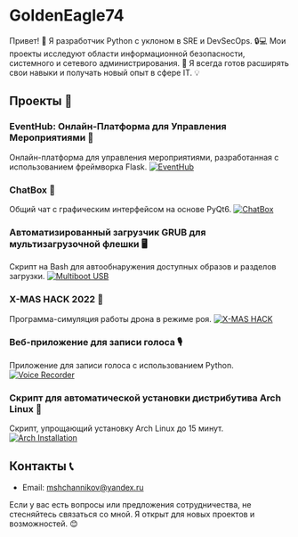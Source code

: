 # GoldenEagle74

Привет! 👋 Я разработчик Python с уклоном в SRE и DevSecOps. 🔒💻 Мои проекты исследуют области информационной безопасности, системного и сетевого администрирования. 🚀 Я всегда готов расширять свои навыки и получать новый опыт в сфере IT. 💡

## Проекты 📂

### EventHub: Онлайн-Платформа для Управления Мероприятиями 📅
Онлайн-платформа для управления мероприятиями, разработанная с использованием фреймворка Flask.
[![EventHub](https://eventhub.net/client/assets/logo.1b57315e.png)](https://github.com/GoldenEagle74/Flask-Project)

### ChatBox 💬
Общий чат с графическим интерфейсом на основе PyQt6.
[![ChatBox](https://github.com/GoldenEagle74/Chat_Project/raw/main/screenshot.png)](https://github.com/GoldenEagle74/Chat_Project)

### Автоматизированный загрузчик GRUB для мультизагрузочной флешки 🖥️
Скрипт на Bash для автообнаружения доступных образов и разделов загрузки.
[![Multiboot USB](https://github.com/GoldenEagle74/multiboot_usb/raw/main/screenshot.png)](https://github.com/GoldenEagle74/multiboot_usb)

### X-MAS HACK 2022 🎅
Программа-симуляция работы дрона в режиме роя.
[![X-MAS HACK](https://github.com/GoldenEagle74/X-MAS_HACK/raw/main/screenshot.png)](https://github.com/GoldenEagle74/X-MAS_HACK)

### Веб-приложение для записи голоса 🎙️
Приложение для записи голоса с использованием Python.
[![Voice Recorder](https://github.com/GoldenEagle74/Voice_recorder/raw/main/screenshot.png)](https://github.com/GoldenEagle74/Voice_recorder)

### Скрипт для автоматической установки дистрибутива Arch Linux 🐧
Скрипт, упрощающий установку Arch Linux до 15 минут.
[![Arch Installation](https://github.com/GoldenEagle74/Arch_Installation/raw/main/screenshot.png)](https://github.com/GoldenEagle74/Arch_Installation)

## Контакты 📞

- Email: mshchannikov@yandex.ru

Если у вас есть вопросы или предложения сотрудничества, не стесняйтесь связаться со мной. Я открыт для новых проектов и возможностей. 😊
